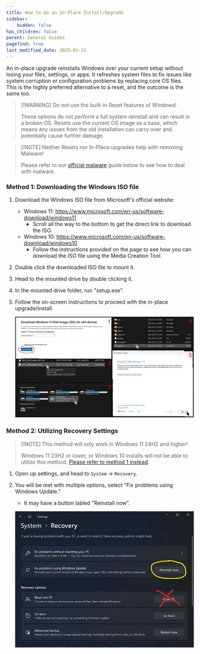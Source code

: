 ```yaml
---
title: How to do an In-Place Install/Upgrade
sidebar:
    hidden: false
has_children: false
parent: General Guides
pagefind: true
last_modified_date: 2025-01-23
---
```


An in-place upgrade reinstalls Windows over your current setup without losing your files, settings, or apps. It refreshes system files to fix issues like system corruption or configuration problems by replacing core OS files. This is the highly preferred alternative to a reset, and the outcome is the same too.

> [!WARNING] Do not use the built-in Reset features of Windows!
>
> These options do not perform a full system reinstall and can result in a broken OS. Resets use the current OS image as a base, which means any issues from the old installation can carry over and potentially cause further damage.

> [!NOTE] Neither Resets nor In-Place upgrades help with removing Malware!
>
> Please refer to our [official malware](/safety-security/malware-guide) guide below to see how to deal with malware.

### Method 1: Downloading the Windows ISO file
1. Download the Windows ISO file from Microsoft's official website:
    - Windows 11: https://www.microsoft.com/en-us/software-download/windows11
        - Scroll all the way to the bottom to get the direct link to download the ISO.
    - Windows 10: https://www.microsoft.com/en-us/software-download/windows10
        - Follow the instructions provided on the page to see how you can download the ISO file using the Media Creation Tool.
2. Double click the downloaded ISO file to mount it.
3. Head to the mounted drive by double clicking it.
4. In the mounted drive folder, run "setup.exe".
5. Follow the on-screen instructions to proceed with the in-place upgrade/install.

    ![method-1-steps.jpg](/src/assets/in-place-upgrade/method-1-steps.jpg)

### Method 2: Utilizing Recovery Settings

> [!NOTE] This method will only work in Windows 11 24H2 and higher!
>
> Windows 11 23H2 or lower, or Windows 10 installs will not be able to utilize this method. [Please refer to method 1 instead](/guides/in-place-upgrade/#method-1-downloading-the-windows-iso-file).

1. Open up settings, and head to `System` -> `Recovery`.
2. You will be met with multiple options, select "Fix problems using Windows Update."
    - It may have a button labled "Reinstall now".

    ![method-2-steps.png](/src/assets/in-place-upgrade/method-2-steps.png)
